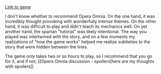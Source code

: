 [Link to game](https://www.increpare.com/2009/02/opera-omnia/)

I don't know whether to recommend Opera Omnia. On the one hand, it was incredibly thought provoking with wonderfully intense themes. On the other hand, it was difficult to play and didn't teach its mechanics well. On yet another hand, the spartan "tutorial" was likely intentional. The way you played was intertwined with the story, and on a few moments my realizations of "how the game works" helped me realize subtleties to the story that were hidden between the lines. 

The game only takes two or so hours to play, so I recommend that you go for it, and if not, [[Opera Omnia discussion - spoilers|here are my thoughts with spoilers]] 

